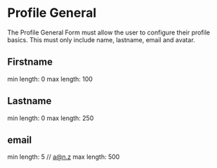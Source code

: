 # Profile General

The Profile General Form must allow the user to configure their profile basics.
This must only include name, lastname, email and avatar. 


## Firstname
min length: 0
max length: 100

## Lastname 
min length: 0 
max length: 250

## email 
min length: 5 // a@n.z
max length: 500

